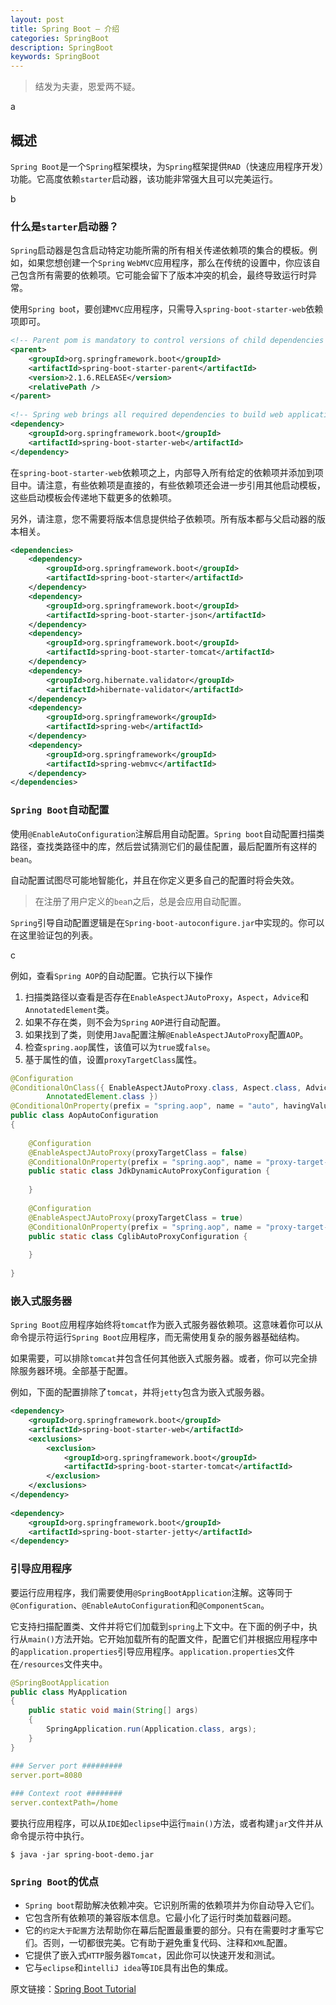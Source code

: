 ```yaml
---
layout: post
title: Spring Boot – 介绍
categories: SpringBoot
description: SpringBoot
keywords: SpringBoot
---
```


>结发为夫妻，恩爱两不疑。

a

## 概述 ##

`Spring Boot`是一个`Spring`框架模块，为`Spring`框架提供`RAD`（快速应用程序开发）功能。它高度依赖`starter`启动器，该功能非常强大且可以完美运行。

b

### 什么是`starter`启动器？

`Spring`启动器是包含启动特定功能所需的所有相关传递依赖项的集合的模板。例如，如果您想创建一个`Spring` `WebMVC`应用程序，那么在传统的设置中，你应该自己包含所有需要的依赖项。它可能会留下了版本冲突的机会，最终导致运行时异常。

使用`Spring boo`t，要创建`MVC`应用程序，只需导入`spring-boot-starter-web`依赖项即可。

```xml
<!-- Parent pom is mandatory to control versions of child dependencies -->
<parent>
    <groupId>org.springframework.boot</groupId>
    <artifactId>spring-boot-starter-parent</artifactId>
    <version>2.1.6.RELEASE</version>
    <relativePath />
</parent>
 
<!-- Spring web brings all required dependencies to build web application. -->
<dependency>
    <groupId>org.springframework.boot</groupId>
    <artifactId>spring-boot-starter-web</artifactId>
</dependency>
```

在`spring-boot-starter-web`依赖项之上，内部导入所有给定的依赖项并添加到项目中。请注意，有些依赖项是直接的，有些依赖项还会进一步引用其他启动模板，这些启动模板会传递地下载更多的依赖项。

另外，请注意，您不需要将版本信息提供给子依赖项。所有版本都与父启动器的版本相关。

```xml
<dependencies>
    <dependency>
        <groupId>org.springframework.boot</groupId>
        <artifactId>spring-boot-starter</artifactId>
    </dependency>
    <dependency>
        <groupId>org.springframework.boot</groupId>
        <artifactId>spring-boot-starter-json</artifactId>
    </dependency>
    <dependency>
        <groupId>org.springframework.boot</groupId>
        <artifactId>spring-boot-starter-tomcat</artifactId>
    </dependency>
    <dependency>
        <groupId>org.hibernate.validator</groupId>
        <artifactId>hibernate-validator</artifactId>
    </dependency>
    <dependency>
        <groupId>org.springframework</groupId>
        <artifactId>spring-web</artifactId>
    </dependency>
    <dependency>
        <groupId>org.springframework</groupId>
        <artifactId>spring-webmvc</artifactId>
    </dependency>
</dependencies>

```

### `Spring Boot`自动配置

使用`@EnableAutoConfiguration`注解启用自动配置。`Spring boot`自动配置扫描类路径，查找类路径中的库，然后尝试猜测它们的最佳配置，最后配置所有这样的`bean`。

自动配置试图尽可能地智能化，并且在你定义更多自己的配置时将会失效。

> 在注册了用户定义的`bea`n之后，总是会应用自动配置。

`Spring`引导自动配置逻辑是在`Spring-boot-autoconfigure.jar`中实现的。你可以在这里验证包的列表。

c

例如，查看`Spring AOP`的自动配置。它执行以下操作

1. 扫描类路径以查看是否存在`EnableAspectJAutoProxy`，`Aspect`，`Advice`和`AnnotatedElement`类。
2. 如果不存在类，则不会为`Spring` `AOP`进行自动配置。
3. 如果找到了类，则使用`Java`配置注解`@EnableAspectJAutoProxy`配置`AOP`。
4. 检查`spring.aop`属性，该值可以为`true`或`false`。
5. 基于属性的值，设置`proxyTargetClass`属性。

```java
@Configuration
@ConditionalOnClass({ EnableAspectJAutoProxy.class, Aspect.class, Advice.class,
        AnnotatedElement.class })
@ConditionalOnProperty(prefix = "spring.aop", name = "auto", havingValue = "true", matchIfMissing = true)
public class AopAutoConfiguration 
{
 
    @Configuration
    @EnableAspectJAutoProxy(proxyTargetClass = false)
    @ConditionalOnProperty(prefix = "spring.aop", name = "proxy-target-class", havingValue = "false", matchIfMissing = false)
    public static class JdkDynamicAutoProxyConfiguration {
 
    }
 
    @Configuration
    @EnableAspectJAutoProxy(proxyTargetClass = true)
    @ConditionalOnProperty(prefix = "spring.aop", name = "proxy-target-class", havingValue = "true", matchIfMissing = true)
    public static class CglibAutoProxyConfiguration {
 
    }
 
}
```

### 嵌入式服务器

`Spring Boot`应用程序始终将`tomcat`作为嵌入式服务器依赖项。这意味着你可以从命令提示符运行`Spring Boot`应用程序，而无需使用复杂的服务器基础结构。

如果需要，可以排除`tomcat`并包含任何其他嵌入式服务器。或者，你可以完全排除服务器环境。全部基于配置。

例如，下面的配置排除了`tomcat`，并将`jetty`包含为嵌入式服务器。

```xml
<dependency>
    <groupId>org.springframework.boot</groupId>
    <artifactId>spring-boot-starter-web</artifactId>
    <exclusions>
        <exclusion>
            <groupId>org.springframework.boot</groupId>
            <artifactId>spring-boot-starter-tomcat</artifactId>
        </exclusion>
    </exclusions>
</dependency>
 
<dependency>
    <groupId>org.springframework.boot</groupId>
    <artifactId>spring-boot-starter-jetty</artifactId>
</dependency>
```

### 引导应用程序

要运行应用程序，我们需要使用`@SpringBootApplication`注解。这等同于`@Configuration`、`@EnableAutoConfiguration`和`@ComponentScan`。

它支持扫描配置类、文件并将它们加载到`spring`上下文中。在下面的例子中，执行从`main()`方法开始。它开始加载所有的配置文件，配置它们并根据应用程序中的`application.properties`引导应用程序。`application.properties`文件在`/resources`文件夹中。

```java
@SpringBootApplication
public class MyApplication 
{
    public static void main(String[] args) 
    {
        SpringApplication.run(Application.class, args);
    }
}
```

```yaml
### Server port #########
server.port=8080
  
### Context root ########
server.contextPath=/home
```

要执行应用程序，可以从`IDE`如`eclipse`中运行`main()`方法，或者构建`jar`文件并从命令提示符中执行。

```text
$ java -jar spring-boot-demo.jar
```

### `Spring Boot`的优点

- `Spring boot`帮助解决依赖冲突。它识别所需的依赖项并为你自动导入它们。
- 它包含所有依赖项的兼容版本信息。它最小化了运行时类加载器问题。
- 它的`约定大于配置`方法帮助你在幕后配置最重要的部分。只有在需要时才重写它们。否则，一切都很完美。它有助于避免重复代码、注释和`XML`配置。
- 它提供了嵌入式`HTTP`服务器`Tomcat`，因此你可以快速开发和测试。
- 它与`eclipse`和`intelliJ idea`等`IDE`具有出色的集成。



原文链接：[Spring Boot Tutorial](https://howtodoinjava.com/spring-boot-tutorials/)

